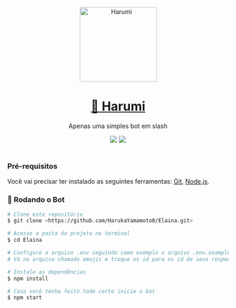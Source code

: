 <p align="center">
  <a href="https://discord.gg/EpHNSmr3F8">
    <img src="https://imgur.com/i2kjl6E.png" height="170" width="175" alt="Harumi" />
  </a>
</p>

<h1 align="center">
    <a href="https://discord.gg/EpHNSmr3F8">🤖 Harumi</a>
</h1>
<p align="center">Apenas uma simples bot em slash</p>

<div align="center">
  <img src="https://img.shields.io/static/v1?label=license&message=Apache-2.0&color=blue&style=for-the-badge"/>
  <img src="https://img.shields.io/static/v1?label=status&message=construction&color=success&style=for-the-badge"/>
</div> 

### Pré-requisitos

Você vai precisar ter instalado as seguintes ferramentas:
[Git](https://git-scm.com), [Node.js](https://nodejs.org/en/).

### 🎲 Rodando o Bot

```bash
# Clone este repositório
$ git clone <https://github.com/HarukaYamamoto0/Elaina.git>

# Acesse a pasta do projeto no terminal
$ cd Elaina

# Configure o arquivo .env seguindo como exemplo o arquivo .env.example
# Vá no arquivo chamado emojis e troque os id para os id de seus respectivos emojis

# Instale as dependências
$ npm install

# Caso você tenha feito todo certo inicie o bot
$ npm start
```
